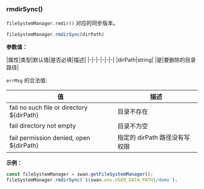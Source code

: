 ### rmdirSync()

`fileSystemManager.rmdir()` 对应的同步版本。

```js
fileSystemManager.rmdirSync(dirPath)
```
**参数值：**

|属性|类型|默认值|是否必填|描述|
|-|-|-|-|-|-|
|dirPath|string| |是|要删除的目录路径|


`errMsg` 的合法值:

| 值                                     | 描述                                            |
| -------------------------------------- | -----------------------------------------------|
| fail no such file or directory ${dirPath}   | 目录不存在                        |
| fail directory not empty | 目录不为空                                     |
| fail permission denied, open ${dirPath}   | 指定的 dirPath 路径没有写权限      |


**示例：**

```js
const fileSystemManager = swan.getFileSystemManager();
fileSystemManager.rmdirSync(`${swan.env.USER_DATA_PATH}/demo`);
```
